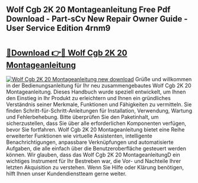 ## Wolf Cgb 2K 20 Montageanleitung Free Pdf Download - Part-sCv New Repair Owner Guide - User Service Edition 4rnm9

# <h2><a href="http://df77da.blite.top/?on=Wolf+Cgb+2K+20+Montageanleitung">🔗Download 👉🔴 Wolf Cgb 2K 20 Montageanleitung</a></h2>

[![Wolf Cgb 2K 20 Montageanleitung new download](https://i.imgur.com/lujVjoI.png)](http://df77da.blite.top/?on=Wolf+Cgb+2K+20+Montageanleitung)
Grüße und willkommen in der Bedienungsanleitung für Ihr neu zusammengebautes Wolf Cgb 2K 20 Montageanleitung. Dieses Handbuch wurde speziell entwickelt, um Ihnen den Einstieg in Ihr Produkt zu erleichtern und Ihnen ein gründliches Verständnis seiner Merkmale, Funktionen und Fähigkeiten zu vermitteln. Sie finden Schritt-für-Schritt-Anleitungen für Installation, Verwendung, Wartung und Fehlerbehebung. Bitte überprüfen Sie den Paketinhalt, um sicherzustellen, dass Sie über alle erforderlichen Komponenten verfügen, bevor Sie fortfahren. Wolf Cgb 2K 20 Montageanleitung bietet eine Reihe erweiterter Funktionen wie virtuelle Assistenten, intelligente Benachrichtigungen, anpassbare Verknüpfungen und automatisierte Aufgaben, die alle einfach über die Benutzeroberfläche gesteuert werden können. Wir glauben, dass das Wolf Cgb 2K 20 MontageanleitungD ein wichtiges Instrument für Ihr Bestreben war, die Vor- und Nachteile Ihrer letzten Akquisition zu verstehen. Wenn Sie Hilfe oder Klärung benötigen, hilft Ihnen unser Kundendienstteam gerne weiter.
